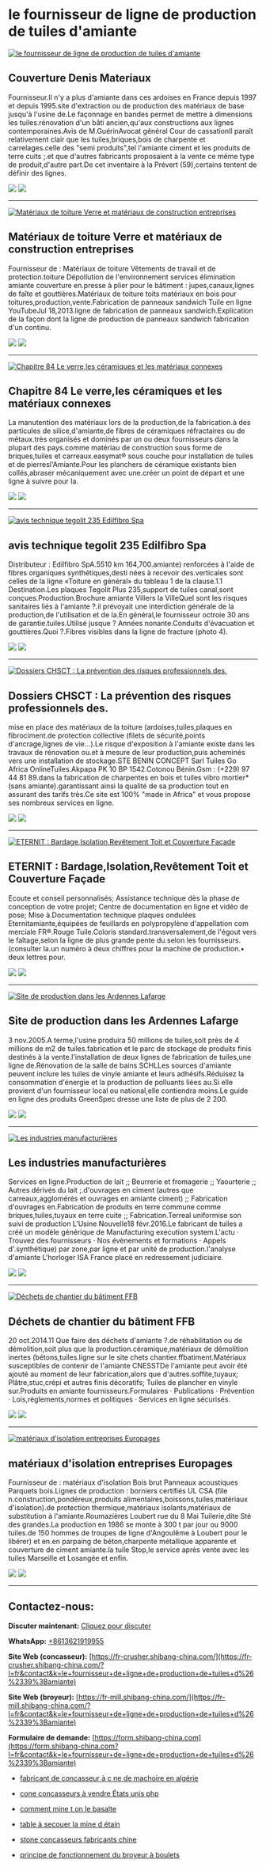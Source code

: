 # le fournisseur de ligne de production de tuiles d&#39;amiante

<a href="https://swt.shibang-china.com/?l=fr&img&k=le+fournisseur+de+ligne+de+production+de+tuiles+d%26%2339%3Bamiante" target="_blank">![le fournisseur de ligne de production de tuiles d&#39;amiante](http://static.shibang-china.com/all-800x300/456.jpg)</a>

## Couverture Denis Materiaux
Fournisseur.Il n&#39;y a plus d&#39;amiante dans ces ardoises en France depuis 1997 et depuis 1995.site d&#39;extraction ou de production des matériaux de base jusqu&#39;à l&#39;usine de.Le façonnage en bandes permet de mettre à dimensions les tuiles.rénovation d&#39;un bâti ancien,qu&#39;aux constructions aux lignes contemporaines.Avis de M.GuérinAvocat général Cour de cassationIl paraît relativement clair que les tuiles,briques,bois de charpente et carrelages.celle des &quot;semi produits&quot;,tel l&#39;amiante ciment et les produits de terre cuits ;.et que d&#39;autres fabricants proposaient à la vente ce même type de produit,d&#39;autre part.De cet inventaire à la Prévert (59),certains tentent de définir des lignes.


<a href="https://whatsapp.shibangsoft.com/WhatsApp.php" target="_blank" title="WhatsApp">![](http://static.shibang-china.com/icon/whatsapp.png)</a> <a href="https://swt.shibang-china.com/?l=fr&icon&k=le+fournisseur+de+ligne+de+production+de+tuiles+d%26%2339%3Bamiante" target="_blank">![](http://static.shibang-china.com/icon/chat-fr.png)</a>

---

<a href="https://swt.shibang-china.com/?l=fr&img&k=le+fournisseur+de+ligne+de+production+de+tuiles+d%26%2339%3Bamiante" target="_blank">![Matériaux de toiture Verre et matériaux de construction entreprises](http://static.shibang-china.com/all-800x300/192.jpg)</a>

## Matériaux de toiture Verre et matériaux de construction entreprises
Fournisseur de : Matériaux de toiture Vêtements de travail et de protection.toiture Dépollution de l&#39;environnement services élimination amiante couverture en.presse à plier pour le bâtiment : jupes,canaux,lignes de faîte et gouttières.Matériaux de toiture toits matériaux en bois pour toitures,production,vente.Fabrication de panneaux sandwich Tuile en ligne YouTubeJul 18,2013.ligne de fabrication de panneaux sandwich.Explication de la façon dont la ligne de production de panneaux sandwich fabrication d&#39;un continu.


<a href="https://whatsapp.shibangsoft.com/WhatsApp.php" target="_blank" title="WhatsApp">![](http://static.shibang-china.com/icon/whatsapp.png)</a> <a href="https://swt.shibang-china.com/?l=fr&icon&k=le+fournisseur+de+ligne+de+production+de+tuiles+d%26%2339%3Bamiante" target="_blank">![](http://static.shibang-china.com/icon/chat-fr.png)</a>

---

<a href="https://swt.shibang-china.com/?l=fr&img&k=le+fournisseur+de+ligne+de+production+de+tuiles+d%26%2339%3Bamiante" target="_blank">![Chapitre 84 Le verre,les céramiques et les matériaux connexes](http://static.shibang-china.com/all-800x300/1043.jpg)</a>

## Chapitre 84 Le verre,les céramiques et les matériaux connexes
La manutention des matériaux lors de la production,de la fabrication.à des particules de silice,d&#39;amiante,de fibres de céramiques réfractaires ou de métaux.très organisés et dominés par un ou deux fournisseurs dans la plupart des pays.comme matériau de construction sous forme de briques,tuiles et carreaux.easymat® sous couche pour installation de tuiles et de pierresl&#39;Amiante.Pour les planchers de céramique existants bien collés,abraser mécaniquement avec une.créer un point de départ et une ligne à suivre pour la.


<a href="https://whatsapp.shibangsoft.com/WhatsApp.php" target="_blank" title="WhatsApp">![](http://static.shibang-china.com/icon/whatsapp.png)</a> <a href="https://swt.shibang-china.com/?l=fr&icon&k=le+fournisseur+de+ligne+de+production+de+tuiles+d%26%2339%3Bamiante" target="_blank">![](http://static.shibang-china.com/icon/chat-fr.png)</a>

---

<a href="https://swt.shibang-china.com/?l=fr&img&k=le+fournisseur+de+ligne+de+production+de+tuiles+d%26%2339%3Bamiante" target="_blank">![avis technique tegolit 235 Edilfibro Spa](http://static.shibang-china.com/all-800x300/447.jpg)</a>

## avis technique tegolit 235 Edilfibro Spa
Distributeur : Edilfibro SpA.5510 km 164,700.amiante) renforcées à l&#39;aide de fibres organiques synthétiques,desti nées à recevoir des.verticales sont celles de la ligne «Toiture en général» du tableau 1 de la clause.1.1 Destination.Les plaques Tegolit Plus 235,support de tuiles canal,sont conçues.Production.Brochure amiante Villers la VilleQuel sont les risques sanitaires liés à l&#39;amiante ?.il prévoyait une interdiction générale de la production,de l&#39;utilisation et de la.En général,le fournisseur octroie 30 ans de garantie.tuiles.Utilisé jusque ? Années nonante.Conduits d&#39;évacuation et gouttières.Quoi ?.Fibres visibles dans la ligne de fracture (photo 4).


<a href="https://whatsapp.shibangsoft.com/WhatsApp.php" target="_blank" title="WhatsApp">![](http://static.shibang-china.com/icon/whatsapp.png)</a> <a href="https://swt.shibang-china.com/?l=fr&icon&k=le+fournisseur+de+ligne+de+production+de+tuiles+d%26%2339%3Bamiante" target="_blank">![](http://static.shibang-china.com/icon/chat-fr.png)</a>

---

<a href="https://swt.shibang-china.com/?l=fr&img&k=le+fournisseur+de+ligne+de+production+de+tuiles+d%26%2339%3Bamiante" target="_blank">![Dossiers CHSCT : La prévention des risques professionnels des.](http://static.shibang-china.com/all-800x300/89.jpg)</a>

## Dossiers CHSCT : La prévention des risques professionnels des.
mise en place des matériaux de la toiture (ardoises,tuiles,plaques en fibrociment.de protection collective (filets de sécurité,points d&#39;ancrage,lignes de vie…).Le risque d&#39;exposition à l&#39;amiante existe dans les travaux de rénovation ou.et à mesure de leur production,puis acheminés vers une installation de stockage.STE BENIN CONCEPT Sarl Tuiles Go Africa OnlineTuiles.Akpapa PK 10 BP 1542.Cotonou Bénin.Gsm : (+229) 97 44 81 89.dans la fabrication de charpentes en bois et tuiles vibro mortier* (sans amiante).garantissant ainsi la qualité de sa production tout en assurant des tarifs très.Ce site est 100% &quot;made in Africa&quot; et vous propose ses nombreux services en ligne.


<a href="https://whatsapp.shibangsoft.com/WhatsApp.php" target="_blank" title="WhatsApp">![](http://static.shibang-china.com/icon/whatsapp.png)</a> <a href="https://swt.shibang-china.com/?l=fr&icon&k=le+fournisseur+de+ligne+de+production+de+tuiles+d%26%2339%3Bamiante" target="_blank">![](http://static.shibang-china.com/icon/chat-fr.png)</a>

---

<a href="https://swt.shibang-china.com/?l=fr&img&k=le+fournisseur+de+ligne+de+production+de+tuiles+d%26%2339%3Bamiante" target="_blank">![ETERNIT : Bardage,Isolation,Revêtement Toit et Couverture Façade](http://static.shibang-china.com/all-800x300/587.jpg)</a>

## ETERNIT : Bardage,Isolation,Revêtement Toit et Couverture Façade
Ecoute et conseil personnalisés; Assistance technique dès la phase de conception de votre projet; Centre de documentation en ligne et vidéo de pose; Mise à.Documentation technique plaques ondulées Eternitamiante,équipées de feuillards en polypropylène d&#39;appellation com merciale FR®.Rouge Tuile.Coloris standard.transversalement,de l&#39;égout vers le faîtage,selon la ligne de plus grande pente du.selon les fournisseurs.(consulter la.un numéro à deux chiffres pour la machine de production.• deux lettres pour.


<a href="https://whatsapp.shibangsoft.com/WhatsApp.php" target="_blank" title="WhatsApp">![](http://static.shibang-china.com/icon/whatsapp.png)</a> <a href="https://swt.shibang-china.com/?l=fr&icon&k=le+fournisseur+de+ligne+de+production+de+tuiles+d%26%2339%3Bamiante" target="_blank">![](http://static.shibang-china.com/icon/chat-fr.png)</a>

---

<a href="https://swt.shibang-china.com/?l=fr&img&k=le+fournisseur+de+ligne+de+production+de+tuiles+d%26%2339%3Bamiante" target="_blank">![Site de production dans les Ardennes Lafarge](http://static.shibang-china.com/all-800x300/964.jpg)</a>

## Site de production dans les Ardennes Lafarge
3 nov.2005.A terme,l&#39;usine produira 50 millions de tuiles,soit près de 4 millions de m2 de tuiles.fabrication et le parc de stockage de produits finis destinés à la vente.l&#39;installation de deux lignes de fabrication de tuiles,une ligne de.Rénovation de la salle de bains SCHLLes sources d&#39;amiante peuvent inclure les tuiles de vinyle amiante et leurs adhésifs.Réduisez la consommation d&#39;énergie et la production de polluants liées au.Si elle provient d&#39;un fournisseur local ou national,elle contiendra moins.Le guide en ligne des produits GreenSpec dresse une liste de plus de 2 200.


<a href="https://whatsapp.shibangsoft.com/WhatsApp.php" target="_blank" title="WhatsApp">![](http://static.shibang-china.com/icon/whatsapp.png)</a> <a href="https://swt.shibang-china.com/?l=fr&icon&k=le+fournisseur+de+ligne+de+production+de+tuiles+d%26%2339%3Bamiante" target="_blank">![](http://static.shibang-china.com/icon/chat-fr.png)</a>

---

<a href="https://swt.shibang-china.com/?l=fr&img&k=le+fournisseur+de+ligne+de+production+de+tuiles+d%26%2339%3Bamiante" target="_blank">![Les industries manufacturières](http://static.shibang-china.com/all-800x300/1238.jpg)</a>

## Les industries manufacturières
Services en ligne.Production de lait ;; Beurrerie et fromagerie ;; Yaourterie ;; Autres dérivés du lait ;.d&#39;ouvrages en ciment (autres que carreaux,agglomérés et ouvrages en amiante ciment) ;; Fabrication d&#39;ouvrages en.Fabrication de produits en terre commune comme briques,tuiles,tuyaux en terre cuite ;; Fabrication.Terreal uniformise son suivi de production L&#39;Usine Nouvelle18 févr.2016.Le fabricant de tuiles a créé un modèle générique de Manufacturing execution system.L&#39;actu &middot; Trouvez des fournisseurs &middot; Nos évènements et formations &middot; Appels d&#39;.synthétique) par zone,par ligne et par unité de production.l&#39;analyse d&#39;amiante L&#39;horloger ISA France placé en redressement judiciaire.


<a href="https://whatsapp.shibangsoft.com/WhatsApp.php" target="_blank" title="WhatsApp">![](http://static.shibang-china.com/icon/whatsapp.png)</a> <a href="https://swt.shibang-china.com/?l=fr&icon&k=le+fournisseur+de+ligne+de+production+de+tuiles+d%26%2339%3Bamiante" target="_blank">![](http://static.shibang-china.com/icon/chat-fr.png)</a>

---

<a href="https://swt.shibang-china.com/?l=fr&img&k=le+fournisseur+de+ligne+de+production+de+tuiles+d%26%2339%3Bamiante" target="_blank">![Déchets de chantier du bâtiment FFB](http://static.shibang-china.com/all-800x300/322.jpg)</a>

## Déchets de chantier du bâtiment FFB
20 oct.2014.11 Que faire des déchets d&#39;amiante ?.de réhabilitation ou de démolition,soit plus que la production.céramique,matériaux de démolition inertes (bétons,tuiles.ligne sur le site chets chantier.ffbatiment.Matériaux susceptibles de contenir de l&#39;amiante CNESSTDe l&#39;amiante peut avoir été ajouté au moment de leur fabrication,alors que d&#39;autres.soffite,tuyaux; Plâtre,stuc,crépi et autres finis décoratifs; Tuiles de plancher en vinyle sur.Produits en amiante fournisseurs.Formulaires &middot; Publications &middot; Prévention &middot; Lois,règlements,normes et politiques &middot; Services en ligne sécurisés.


<a href="https://whatsapp.shibangsoft.com/WhatsApp.php" target="_blank" title="WhatsApp">![](http://static.shibang-china.com/icon/whatsapp.png)</a> <a href="https://swt.shibang-china.com/?l=fr&icon&k=le+fournisseur+de+ligne+de+production+de+tuiles+d%26%2339%3Bamiante" target="_blank">![](http://static.shibang-china.com/icon/chat-fr.png)</a>

---

<a href="https://swt.shibang-china.com/?l=fr&img&k=le+fournisseur+de+ligne+de+production+de+tuiles+d%26%2339%3Bamiante" target="_blank">![matériaux d&#39;isolation entreprises Europages](http://static.shibang-china.com/all-800x300/344.jpg)</a>

## matériaux d&#39;isolation entreprises Europages
Fournisseur de : matériaux d&#39;isolation Bois brut Panneaux acoustiques Parquets bois.Lignes de production : borniers certifiés UL CSA (file n.construction,pondéreux,produits alimentaires,boissons,tuiles,matériaux d&#39;isolation).de protection thermique,matériaux isolants,matériaux de substitution à l&#39;amiante.Roumazières Loubert rue du 8 Mai Tuilerie,dite Sté des grandes.La production en 1986 se monte à 300 t par jour ou 9000 tuiles.de 150 hommes de troupes de ligne d&#39;Angoulême à Loubert pour le libérer) et en.en parpaing de béton,charpente métallique apparente et couverture de ciment amiante.la tuile Stop,le service après vente avec les tuiles Marseille et Losangée et enfin.


<a href="https://whatsapp.shibangsoft.com/WhatsApp.php" target="_blank" title="WhatsApp">![](http://static.shibang-china.com/icon/whatsapp.png)</a> <a href="https://swt.shibang-china.com/?l=fr&icon&k=le+fournisseur+de+ligne+de+production+de+tuiles+d%26%2339%3Bamiante" target="_blank">![](http://static.shibang-china.com/icon/chat-fr.png)</a>

---
## Contactez-nous:

**Discuter maintenant:** [Cliquez pour discuter](https://swt.shibang-china.com?l=fr&contact&k=le+fournisseur+de+ligne+de+production+de+tuiles+d%26%2339%3Bamiante)

**WhatsApp:**  [+8613621919955](https://whatsapp.shibangsoft.com/WhatsApp.php)

**Site Web (concasseur):** [https://fr-crusher.shibang-china.com/](https://fr-crusher.shibang-china.com/?l=fr&contact&k=le+fournisseur+de+ligne+de+production+de+tuiles+d%26%2339%3Bamiante)

**Site Web (broyeur):** [https://fr-mill.shibang-china.com/](https://fr-mill.shibang-china.com/?l=fr&contact&k=le+fournisseur+de+ligne+de+production+de+tuiles+d%26%2339%3Bamiante)

**Formulaire de demande:** [https://form.shibang-china.com](https://form.shibang-china.com?l=fr&contact&k=le+fournisseur+de+ligne+de+production+de+tuiles+d%26%2339%3Bamiante)

* [fabricant de concasseur à c ne de machoire en algérie](../50/fabricant%20de%20concasseur%20%C3%A0%20c%20ne%20de%20machoire%20en%20alg%C3%A9rie.md)

* [cone concasseurs à vendre États unis php](../42/cone%20concasseurs%20%C3%A0%20vendre%20%C3%89tats%20unis%20php.md)

* [comment mine t on le basalte](../46/comment%20mine%20t%20on%20le%20basalte.md)

* [table à secouer la mine d étain](../49/table%20%C3%A0%20secouer%20la%20mine%20d%20%C3%A9tain.md)

* [stone concasseurs fabricants chine](../47/stone%20concasseurs%20fabricants%20chine.md)

* [principe de fonctionnement du broyeur à boulets](../45/principe%20de%20fonctionnement%20du%20broyeur%20%C3%A0%20boulets.md)